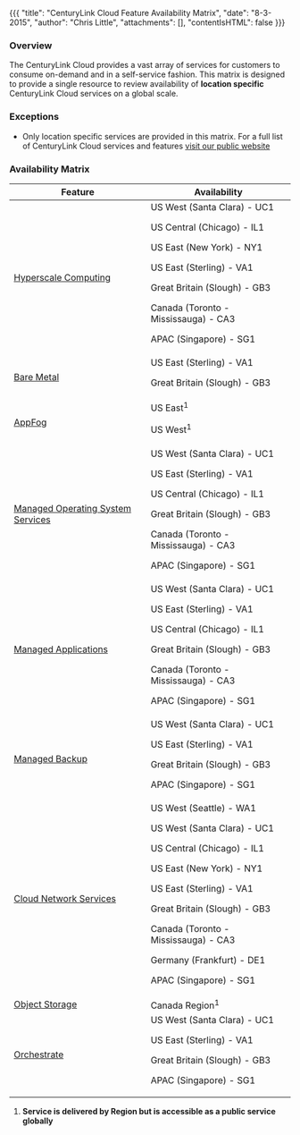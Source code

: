{{{
  "title": "CenturyLink Cloud Feature Availability Matrix",
  "date": "8-3-2015",
  "author": "Chris Little",
  "attachments": [],
  "contentIsHTML": false
}}}

### Overview

The CenturyLink Cloud provides a vast array of services for customers to consume on-demand and in a self-service fashion.  This matrix is designed to provide a single resource to review availability of **location specific** CenturyLink Cloud services on a global scale.

### Exceptions

* Only location specific services are provided in this matrix.  For a full list of CenturyLink Cloud services and features [visit our public website](//www.ctl.io)

### Availability Matrix

**Feature**|**Availability**
-----------|----------------
[Hyperscale Computing](//www.ctl.io/hyperscale)|US West (Santa Clara) - UC1<p>US Central (Chicago) - IL1<p>US East (New York) - NY1<p>US East (Sterling) - VA1<p>Great Britain (Slough) - GB3<p>Canada (Toronto - Mississauga) - CA3<p>APAC (Singapore) - SG1
[Bare Metal](//www.ctl.io/bare-metal)|US East (Sterling) - VA1<p>Great Britain (Slough) - GB3
[AppFog](//www.ctl.io/appfog)|US East<sup>1</sup><p>US West<sup>1</sup>
[Managed Operating System Services](//www.ctl.io/managed-services/operating-system)|US West (Santa Clara) - UC1<p>US East (Sterling) - VA1<p>US Central (Chicago) - IL1<p>Great Britain (Slough) - GB3<p>Canada (Toronto - Mississauga) - CA3<p>APAC (Singapore) - SG1
[Managed Applications](//www.ctl.io/managed-services)|US West (Santa Clara) - UC1<p>US East (Sterling) - VA1<p>US Central (Chicago) - IL1<p>Great Britain (Slough) - GB3<p>Canada (Toronto - Mississauga) - CA3<p>APAC (Singapore) - SG1
[Managed Backup](//www.ctl.io/managed-services/backup)|US West (Santa Clara) - UC1<p>US East (Sterling) - VA1<p>Great Britain (Slough) - GB3<p>APAC (Singapore) - SG1
[Cloud Network Services](//www.ctl.io/blog/post/use-cloud-network-service-for-making-hybrid-cloud-a-reality)|US West (Seattle) - WA1<p>US West (Santa Clara) - UC1<p>US Central (Chicago) - IL1<p>US East (New York) - NY1<p>US East (Sterling) - VA1<p>Great Britain (Slough) - GB3<p>Canada (Toronto - Mississauga) - CA3<p>Germany (Frankfurt) - DE1<p>APAC (Singapore) - SG1
[Object Storage](//www.ctl.io/object-storage)|Canada Region<sup>1</sup>
[Orchestrate](//orchestrate.io)|US West (Santa Clara) - UC1<p>US East (Sterling) - VA1<p>Great Britain (Slough) - GB3<p>APAC (Singapore) - SG1

1.  **Service is delivered by Region but is accessible as a public service globally**
